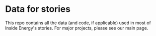 # Data for stories

This repo contains all the data (and code, if applicable) used in most of Inside Energy's stories. For major projects, please see our main page. 